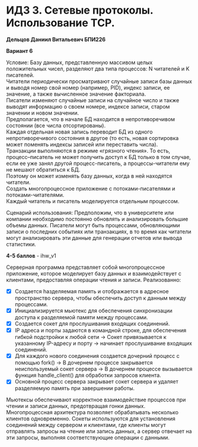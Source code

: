# ИДЗ 3. Сетевые протоколы. Использование TCP.

**Дельцов Даниил Витальевич БПИ226** 

**Вариант 6**  

Условие: Базу данных, представленную массивом целых положительных чисел, разделяют два типа процессов: N читателей и K писателей.   
Читатели периодически просматривают случайные записи базы данных и выводя номер свой номер (например, PID), индекс записи, ее значение, а также вычисленное значение факториала.  
Писатели изменяют случайные записи на случайное число и также выводят информацию о своем номере, индексе записи, старом значении и новом значении.   
Предполагается, что в начале БД находится в непротиворечивом состоянии (все числа отсортированы).   
Каждая отдельная новая запись переводит БД из одного непротиворечивого состояния в другое (то есть, новая сортировка может поменять индексы записей или переставить числа).  
Транзакции выполняются в режиме «грязного чтения». То есть, процесс–писатель не может получить доступ к БД только в том случае, если ее уже занял другой процесс-писатель, а процессы-читатели ему не мешают обратиться к БД.  
Поэтому он может изменять базу данных, когда в ней находятся читатели.  
Создать многопроцессное приложение с потоками-писателями и потоками-читателями.  
Каждый читатель и писатель моделируется отдельным процессом.  

Сценарий использования:
Предположим, что в университете или компании необходимо постоянно обновлять и анализировать большие объемы данных. Писатели могут быть процессами, обновляющими записи о последних событиях или транзакциях, в то время как читатели могут анализировать эти данные для генерации отчетов или вывода статистики.

**4-5 баллов** - ihw_v1

Серверная программа представляет собой многопроцессное приложение, которое моделирует базу данных и взаимодействует с клиентами, предоставляя операции чтения и записи.
Реализованно: 
- [x] Создается hазделяемая память и отображается в адресное пространство сервера, чтобы обеспечить доступ к данным между процессами.
- [x] Инициализируется мьютекс для обеспечения синхронизации доступа к разделяемой памяти между процессами.
- [x] Создается сокет для прослушивания входящих соединений.
- [x] IP адреса и порты задаются в командной строке, для обеспечения гибкой подстройки к любой сети -> Сокет привязывается к указанному IP-адресу и порту -> начинает прослушивание входящих соединений.
- [x] Для каждого нового соединения создается дочерний процесс с помощью fork() -> В дочернем процессе закрывается неиспользуемый сокет сервера -> В дочернем процессе вызывается функция handle_client() для обработки запросов клиента.
- [x] Основной процесс сервера закрывает сокет сервера и удаляет разделяемую память при завершении работы.

Мьютексы обеспечивают корректное взаимодействие процессов при чтении и записи данных, предотвращая гонки данных.
Многопроцессная архитектура позволяет обрабатывать несколько клиентов одновременно.
Сокеты используются для установления соединений между сервером и клиентами, где клиенты могут отправлять запросы на чтение или запись данных, а сервер отвечает на эти запросы, выполняя соответствующие операции с данными.




